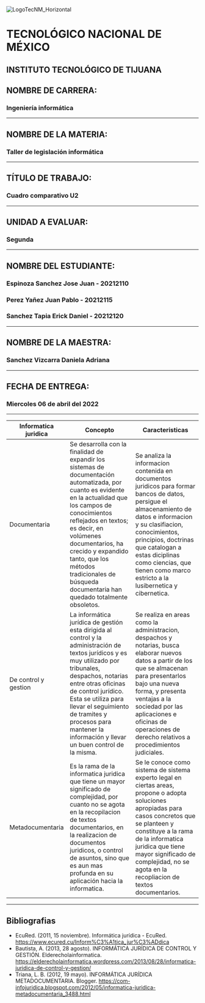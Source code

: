 ![LogoTecNM_Horizontal](https://user-images.githubusercontent.com/101742408/160739752-3ab4ba83-01d7-49b6-9ede-3ab2478f0696.svg)
# **TECNOLÓGICO NACIONAL DE MÉXICO**
##            INSTITUTO TECNOLÓGICO DE TIJUANA 
## NOMBRE DE CARRERA: 
### Ingeniería informática
---
## NOMBRE DE LA MATERIA: 
### Taller de legislación informática
---
## TÍTULO DE TRABAJO: 
### Cuadro comparativo U2
---
## UNIDAD A EVALUAR: 
### Segunda
---
## NOMBRE DEL ESTUDIANTE: 
### Espinoza Sanchez Jose Juan - 20212110
### Perez Yañez Juan Pablo - 20212115
### Sanchez Tapia Erick Daniel - 20212120
---
## NOMBRE DE LA MAESTRA:
### Sanchez Vizcarra Daniela Adriana
---
## FECHA DE ENTREGA:
### Miercoles 06 de abril del 2022
---
|Informatica juridica   |Concepto   |Caracteristicas    |
|-----------------------|-----------|-------------------|
|Documentaria           |Se desarrolla con la finalidad de expandir los sistemas de documentación automatizada, por cuanto es evidente en la actualidad que los campos de conocimientos reflejados en textos; es decir, en volúmenes documentarios, ha crecido y expandido tanto, que los métodos tradicionales de búsqueda documentaria han quedado totalmente obsoletos.           | Se analiza la informacion contenida en documentos juridicos para formar bancos de datos, persigue el almacenamiento de datos e informacion y su clasifiacion, conocimientos, principios, doctrinas que catalogan a estas diciplinas como ciencias, que tienen como marco estricto a la lusibernetica y cibernetica.
|De control y gestion   |La informática jurídica de gestión esta dirigida al control y la administración de textos jurídicos y es muy utilizado por tribunales, despachos, notarias entre otras oficinas de control jurídico. Esta se utiliza para llevar el seguimiento de tramites y procesos para mantener la información y llevar un buen control de la misma.          |Se realiza en areas como la administracion, despachos y notarias, busca elaborar nuevos datos a partir de los que se almacenan para presentarlos bajo una nueva forma, y presenta ventajas a la sociedad por las aplicaciones e oficinas de operaciones de derecho relativos a procedimientos judiciales.      |
|Metadocumentaria       |Es la rama de la informatica juridica que tiene un mayor significado de complejidad, por cuanto no se agota en la recopilacion de textos documentarios, en la realizacion de documentos juridicos, o control de asuntos, sino que es aun mas profunda en su aplicación hacia la informatica.           |Se le conoce como sistema de sistema experto legal en ciertas areas, propone o adopta soluciones apropiadas para casos concretos que se planteen y constituye a la rama de la informatica juridica que tiene mayor significado de complejidad, no se agota en la recopliacion de textos documentarios.                  |
---

## Bibliografias
* EcuRed. (2011, 15 noviembre). Informática jurídica - EcuRed. https://www.ecured.cu/Inform%C3%A1tica_jur%C3%ADdica
* Bautista, A. (2013, 28 agosto). INFORMÁTICA JURÍDICA DE CONTROL Y GESTIÓN. Elderecholainformatica. https://elderecholainformatica.wordpress.com/2013/08/28/informatica-juridica-de-control-y-gestion/
* Triana, L. B. (2012, 19 mayo). INFORMÁTICA JURÍDICA METADOCUMENTARIA. Blogger. https://com-infojuridica.blogspot.com/2012/05/informatica-juridica-metadocumentaria_3488.html

